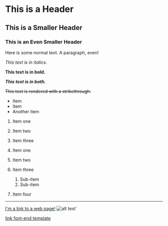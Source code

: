 # This is a Header

## This is a Smaller Header

### This is an Even Smaller Header

Here is some normal text. A paragraph, even!

_This text is in italics._

**This text is in bold.**

**_This text is in both._**

~~This text is rendered with a strikethrough.~~

- Item
- Item
- Another item

1. Item one
2. Item two
3. Item three

1. Item one
2. Item two
3. Item three 
    1. Sub-item 
    2. Sub-item
4. Item four

---

[I'm a link to a web page!](http://www.google.com)
![alt text](https://i.imgur.com/81qyN1y.jpg)`

[link font-end template](https://github.com/ArtMin96/argon-social)